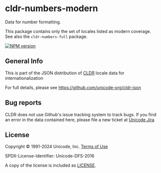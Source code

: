 # cldr-numbers-modern

Data for number formatting.

This package contains only the set of locales listed as modern coverage. See also the `cldr-numbers-full` package.


[![NPM version](https://img.shields.io/npm/v/cldr-numbers-modern.svg?style=flat)](https://www.npmjs.org/package/cldr-numbers-modern)

## General Info

This is part of the JSON distribution of [CLDR](https://cldr.unicode.org/)
locale data for internationalization

For full details, please see <https://github.com/unicode-org/cldr-json>

## Bug reports

CLDR does not use Github's issue tracking system to track bugs.  If you find an error in
the data contained here, please file a new ticket at [Unicode Jira](https://unicode-org.atlassian.net/projects/CLDR/issues)

## License

Copyright © 1991-2024 Unicode, Inc.
[Terms of Use](http://www.unicode.org/copyright.html)

SPDX-License-Identifier: Unicode-DFS-2016

A copy of the license is included as [LICENSE](./LICENSE).
